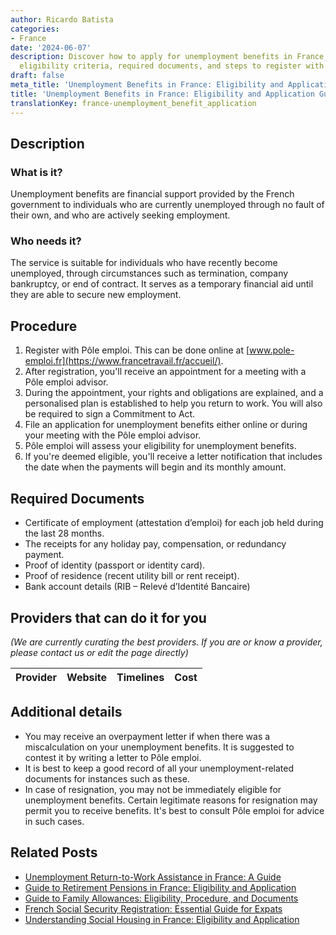 ```yaml
---
author: Ricardo Batista
categories:
- France
date: '2024-06-07'
description: Discover how to apply for unemployment benefits in France, including
  eligibility criteria, required documents, and steps to register with Pôle emploi.
draft: false
meta_title: 'Unemployment Benefits in France: Eligibility and Application Guide'
title: 'Unemployment Benefits in France: Eligibility and Application Guide'
translationKey: france-unemployment_benefit_application
---
```


## Description
### What is it?
Unemployment benefits are financial support provided by the French government to individuals who are currently unemployed through no fault of their own, and who are actively seeking employment.

### Who needs it?
The service is suitable for individuals who have recently become unemployed, through circumstances such as termination, company bankruptcy, or end of contract. It serves as a temporary financial aid until they are able to secure new employment.

## Procedure 

1. Register with Pôle emploi. This can be done online at [www.pole-emploi.fr](https://www.francetravail.fr/accueil/).
2. After registration, you'll receive an appointment for a meeting with a Pôle emploi advisor. 
3. During the appointment, your rights and obligations are explained, and a personalised plan is established to help you return to work. You will also be required to sign a Commitment to Act.
4. File an application for unemployment benefits either online or during your meeting with the Pôle emploi advisor.
5. Pôle emploi will assess your eligibility for unemployment benefits.
6. If you're deemed eligible, you'll receive a letter notification that includes the date when the payments will begin and its monthly amount.

## Required Documents

- Certificate of employment (attestation d’emploi) for each job held during the last 28 months.
- The receipts for any holiday pay, compensation, or redundancy payment.
- Proof of identity (passport or identity card).
- Proof of residence (recent utility bill or rent receipt).
- Bank account details (RIB – Relevé d’Identité Bancaire)

## Providers that can do it for you

_(We are currently curating the best providers. If you are or know a provider, please contact us or edit the page directly)_

| Provider        |     Website     |     Timelines    |       Cost      |
| :-------------: | :-------------: |  :-------------: | :-------------: |

## Additional details

- You may receive an overpayment letter if when there was a miscalculation on your unemployment benefits. It is suggested to contest it by writing a letter to Pôle emploi.
- It is best to keep a good record of all your unemployment-related documents for instances such as these.
- In case of resignation, you may not be immediately eligible for unemployment benefits. Certain legitimate reasons for resignation may permit you to receive benefits. It's best to consult Pôle emploi for advice in such cases.
## Related Posts

- [Unemployment Return-to-Work Assistance in France: A Guide](https://tramitit.com/guides/france/unemployment_return-to-work_assistance_are_application/)
- [Guide to Retirement Pensions in France: Eligibility and Application](https://tramitit.com/guides/france/retirement_pension_application/)
- [Guide to Family Allowances: Eligibility, Procedure, and Documents](https://tramitit.com/guides/france/family_allowance_application/)
- [French Social Security Registration: Essential Guide for Expats](https://tramitit.com/guides/france/social_security_registration/)
- [Understanding Social Housing in France: Eligibility and Application](https://tramitit.com/guides/france/application_for_social_housing/)